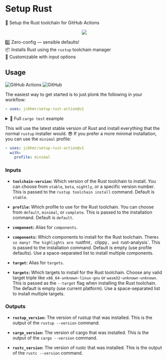 # Setup Rust

🦀 Setup the Rust toolchain for GitHub Actions

<div align="center">

![](https://picsum.photos/600/400)

</div>

0️⃣ Zero-config &mdash; sensible defaults! \
📦 Installs Rust using the `rustup` toolchain manager \
🧰 Customizable with input options

## Usage

![GitHub Actions](https://img.shields.io/static/v1?style=for-the-badge&message=GitHub+Actions&color=2088FF&logo=GitHub+Actions&logoColor=FFFFFF&label=)
![GitHub](https://img.shields.io/static/v1?style=for-the-badge&message=GitHub&color=181717&logo=GitHub&logoColor=FFFFFF&label=)

The easiest way to get started is to just plonk the following in your workflow:

```yml
- uses: jcbhmr/setup-rust-action@v1
```

<details><summary>📄 Full <code>cargo test</code> example</summary>

```yml
on: push
jobs:
  test-cargo:
    runs-on: ubuntu-latest
    steps:
      - uses: actions/checkout@v3
      - uses: jcbhmr/setup-rust-action@v1
      - run: cargo test
```

</details>

This will use the latest stable version of Rust and install everything that the
normal `rustup` installer would. 😎 If you prefer a more minimal installation,
you can use the `minimal` profile:

```yml
- uses: jcbhmr/setup-rust-action@v1
  with:
    profile: minimal
```

### Inputs

- **`toolchain-version`:** Which version of the Rust toolchain to install. You
  can choose from `stable`, `beta`, `nightly`, or a specific version number.
  This is passed to the `rustup toolchain install` command. Default is `stable`.

- **`profile`:** Which profile to use for the Rust toolchain. You can choose
  from `default`, `minimal`, or `complete`. This is passed to the installation
  command. Default is `default`.

- **`component`:** Alias for `components`.

- **`components`:** Which components to install for the Rust toolchain.
  There`s so many! The highlights are `rustfmt`, `clippy`, and `rust-analysis`.
  This is passed to the installation command. Default is empty (use profile
  defaults). Use a space-separated list to install multiple components.

- **`target`:** Alias for `targets`.

- **`targets`:** Which targets to install for the Rust toolchain. Choose any
  valid target triple like `x86_64-unknown-linux-gnu` or
  `wasm32-unknown-unknown`. This is passed as the `--target` flag when
  installing the Rust toolchain. The default is empty (use current platform).
  Use a space-separated list to install multiple targets.

### Outputs

- **`rustup_version`:** The version of rustup that was installed. This is the
  output of the `rustup --version` command.

- **`cargo_version`:** The version of cargo that was installed. This is the
  output of the `cargo --version` command.

- **`rustc_version`:** The version of rustc that was installed. This is the
  output of the `rustc --version` command.
